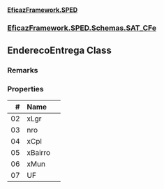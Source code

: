 #### [EficazFramework.SPED](EficazFrameworkSPED.md 'EficazFramework SPED')
### [EficazFramework.SPED.Schemas.SAT_CFe](EficazFramework.SPED.Schemas.SAT_CFe.md 'EficazFramework.SPED.Schemas.SAT_CFe')

## EnderecoEntrega Class

### Remarks
### Properties

| # | Name | |
| ---: | :--- | :--- |
| 02 | xLgr |  |
| 03 | nro |  |
| 04 | xCpl |  |
| 05 | xBairro |  |
| 06 | xMun |  |
| 07 | UF |  |
